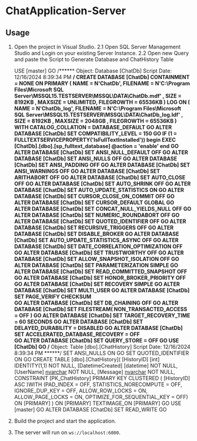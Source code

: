 # ChatApplication-Server
 


## Usage
1. Open the project in Visual Studio.
2.1   Open SQL Server Management Studio and Login on your existing Server Instance.
2.2 Open new Query and paste the Script to Generate Database and ChatHistory Table

   USE [master]
GO
/****** Object:  Database [ChatDb]    Script Date: 12/16/2024 8:39:34 PM ******/
CREATE DATABASE [ChatDb]
 CONTAINMENT = NONE
 ON  PRIMARY 
( NAME = N'ChatDb', FILENAME = N'C:\Program Files\Microsoft SQL Server\MSSQL15.TESTSERVER\MSSQL\DATA\ChatDb.mdf' , SIZE = 8192KB , MAXSIZE = UNLIMITED, FILEGROWTH = 65536KB )
 LOG ON 
( NAME = N'ChatDb_log', FILENAME = N'C:\Program Files\Microsoft SQL Server\MSSQL15.TESTSERVER\MSSQL\DATA\ChatDb_log.ldf' , SIZE = 8192KB , MAXSIZE = 2048GB , FILEGROWTH = 65536KB )
 WITH CATALOG_COLLATION = DATABASE_DEFAULT
GO
ALTER DATABASE [ChatDb] SET COMPATIBILITY_LEVEL = 150
GO
IF (1 = FULLTEXTSERVICEPROPERTY('IsFullTextInstalled'))
begin
EXEC [ChatDb].[dbo].[sp_fulltext_database] @action = 'enable'
end
GO
ALTER DATABASE [ChatDb] SET ANSI_NULL_DEFAULT OFF 
GO
ALTER DATABASE [ChatDb] SET ANSI_NULLS OFF 
GO
ALTER DATABASE [ChatDb] SET ANSI_PADDING OFF 
GO
ALTER DATABASE [ChatDb] SET ANSI_WARNINGS OFF 
GO
ALTER DATABASE [ChatDb] SET ARITHABORT OFF 
GO
ALTER DATABASE [ChatDb] SET AUTO_CLOSE OFF 
GO
ALTER DATABASE [ChatDb] SET AUTO_SHRINK OFF 
GO
ALTER DATABASE [ChatDb] SET AUTO_UPDATE_STATISTICS ON 
GO
ALTER DATABASE [ChatDb] SET CURSOR_CLOSE_ON_COMMIT OFF 
GO
ALTER DATABASE [ChatDb] SET CURSOR_DEFAULT  GLOBAL 
GO
ALTER DATABASE [ChatDb] SET CONCAT_NULL_YIELDS_NULL OFF 
GO
ALTER DATABASE [ChatDb] SET NUMERIC_ROUNDABORT OFF 
GO
ALTER DATABASE [ChatDb] SET QUOTED_IDENTIFIER OFF 
GO
ALTER DATABASE [ChatDb] SET RECURSIVE_TRIGGERS OFF 
GO
ALTER DATABASE [ChatDb] SET  DISABLE_BROKER 
GO
ALTER DATABASE [ChatDb] SET AUTO_UPDATE_STATISTICS_ASYNC OFF 
GO
ALTER DATABASE [ChatDb] SET DATE_CORRELATION_OPTIMIZATION OFF 
GO
ALTER DATABASE [ChatDb] SET TRUSTWORTHY OFF 
GO
ALTER DATABASE [ChatDb] SET ALLOW_SNAPSHOT_ISOLATION OFF 
GO
ALTER DATABASE [ChatDb] SET PARAMETERIZATION SIMPLE 
GO
ALTER DATABASE [ChatDb] SET READ_COMMITTED_SNAPSHOT OFF 
GO
ALTER DATABASE [ChatDb] SET HONOR_BROKER_PRIORITY OFF 
GO
ALTER DATABASE [ChatDb] SET RECOVERY SIMPLE 
GO
ALTER DATABASE [ChatDb] SET  MULTI_USER 
GO
ALTER DATABASE [ChatDb] SET PAGE_VERIFY CHECKSUM  
GO
ALTER DATABASE [ChatDb] SET DB_CHAINING OFF 
GO
ALTER DATABASE [ChatDb] SET FILESTREAM( NON_TRANSACTED_ACCESS = OFF ) 
GO
ALTER DATABASE [ChatDb] SET TARGET_RECOVERY_TIME = 60 SECONDS 
GO
ALTER DATABASE [ChatDb] SET DELAYED_DURABILITY = DISABLED 
GO
ALTER DATABASE [ChatDb] SET ACCELERATED_DATABASE_RECOVERY = OFF  
GO
ALTER DATABASE [ChatDb] SET QUERY_STORE = OFF
GO
USE [ChatDb]
GO
/****** Object:  Table [dbo].[ChatHistory]    Script Date: 12/16/2024 8:39:34 PM ******/
SET ANSI_NULLS ON
GO
SET QUOTED_IDENTIFIER ON
GO
CREATE TABLE [dbo].[ChatHistory](
	[HistoryID] [int] IDENTITY(1,1) NOT NULL,
	[DatetimeCreated] [datetime] NOT NULL,
	[UserName] [nvarchar](50) NOT NULL,
	[Message] [nvarchar](max) NOT NULL,
 CONSTRAINT [PK_ChatHistory] PRIMARY KEY CLUSTERED 
(
	[HistoryID] ASC
)WITH (PAD_INDEX = OFF, STATISTICS_NORECOMPUTE = OFF, IGNORE_DUP_KEY = OFF, ALLOW_ROW_LOCKS = ON, ALLOW_PAGE_LOCKS = ON, OPTIMIZE_FOR_SEQUENTIAL_KEY = OFF) ON [PRIMARY]
) ON [PRIMARY] TEXTIMAGE_ON [PRIMARY]
GO
USE [master]
GO
ALTER DATABASE [ChatDb] SET  READ_WRITE 
GO



3. Build the project and start the application.
4. The server will run on `ws://localhost:6000`.